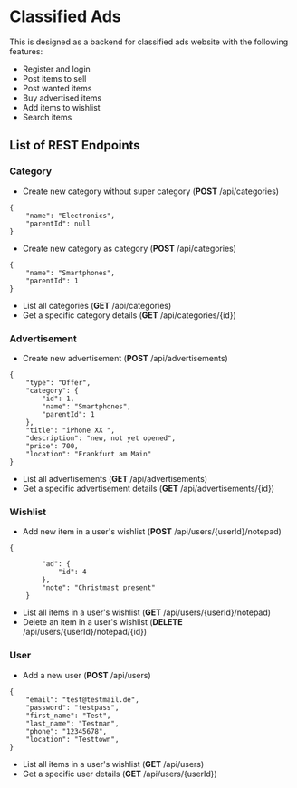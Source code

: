 # Classified Ads
This is designed as a backend for classified ads website with the following features:
* Register and login
* Post items to sell 
* Post wanted items
* Buy advertised items 
* Add items to wishlist
* Search items


## List of REST Endpoints
### Category
- Create new category without super category (**POST** /api/categories)
```
{
    "name": "Electronics",
    "parentId": null
}
```
- Create new category as category (**POST** /api/categories)
```
{
    "name": "Smartphones",
    "parentId": 1
}
```
- List all categories (**GET** /api/categories)
- Get a specific category details (**GET** /api/categories/{id})

### Advertisement
- Create new advertisement (**POST** /api/advertisements)
```
{
    "type": "Offer",
    "category": {
        "id": 1,
        "name": "Smartphones",
        "parentId": 1
    },
    "title": "iPhone XX ",
    "description": "new, not yet opened",
    "price": 700,
    "location": "Frankfurt am Main"
}
```
- List all advertisements (**GET** /api/advertisements)
- Get a specific advertisement details (**GET** /api/advertisements/{id})

### Wishlist
- Add new item in a user's wishlist (**POST** /api/users/{userId}/notepad)
```
{
      
        "ad": {
            "id": 4
        },
        "note": "Christmast present"
    }
```
- List all items in a user's wishlist (**GET** /api/users/{userId}/notepad)
- Delete an item in a user's wishlist (**DELETE** /api/users/{userId}/notepad/{id})

### User
- Add a new user (**POST** /api/users)
```
{
    "email": "test@testmail.de",
    "password": "testpass",
    "first_name": "Test",
    "last_name": "Testman",
    "phone": "12345678",
    "location": "Testtown",
}
```
- List all items in a user's wishlist (**GET** /api/users)
- Get a specific user details (**GET** /api/users/{userId})
